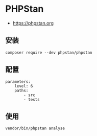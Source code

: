 # PHPStan

- https://phpstan.org

## 安装

```shell
composer require --dev phpstan/phpstan
```

## 配置

```neon title="phpstan.neon.dist"
parameters:
	level: 6
	paths:
		- src
		- tests
```

## 使用

```bash
vendor/bin/phpstan analyse
```
